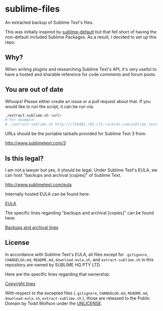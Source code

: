 # sublime-files
An extracted backup of Sublime Text's files.

This was initially inspired by [sublime-default][] but that fell short of having the non-default included Sublime Packages. As a result, I decided to set up this repo.

[sublime-default]: https://github.com/randy3k/sublime-default

## Why?
When writing plugins and researching Sublime Text's API, it's very useful to have a hosted and sharable reference for code comments and forum posts.

## You are out of date
Whoops! Please either create an issue or a pull request about that. If you would like to run the script, it can be run via:

```bash
./extract-sublime.sh <url>
# For example:
# ./extract-sublime.sh http://c758482.r82.cf2.rackcdn.com/sublime_text_3_build_3083_x64.tar.bz2
```

URLs should be the portable tarballs provided for Sublime Text 3 from:

http://www.sublimetext.com/3

## Is this legal?
I am not a lawyer but yes, it should be legal. Under Sublime Text's EULA, we can host "backups and archival [copies]" of Sublime Text.

http://www.sublimetext.com/eula

Internally hosted EULA can be found here:

[EULA][]

The specific lines regarding "backups and archival [copies]" can be found here:

[Backups and archival lines](EULA#L38-L39)

[EULA]: EULA

## License
In accordance with Sublime Text's EULA, all files except for `.gitignore,` `CHANGELOG.md`, `README.md`, `download-eula.sh`, and `extract-sublime.sh` in this repository are owned by SUBLIME HQ PTY LTD.

Here are the specific lines regarding that ownership:

[Copyright lines](EULA#L53-L54)

With respect to the excepted files (`.gitignore`, `CHANGELOG.md`, `README.md`, `download-eula.sh`, `extract-sublime.sh` ), those are released to the Public Domain by Todd Wolfson under the [UNLICENSE][].

[UNLICENSE]: UNLICENSE
